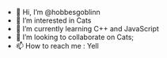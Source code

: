 - 👋 Hi, I’m @hobbesgoblinn
- 👀 I’m interested in Cats
- 🌱 I’m currently learning C++ and JavaScript
- 💞️ I’m looking to collaborate on Cats;
- 📫 How to reach me : Yell

<!---
hobbesgoblinn/hobbesgoblinn is a ✨ special ✨ repository because its `README.md` (this file) appears on your GitHub profile.
You can click the Preview link to take a look at your changes.
--->

